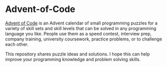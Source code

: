 # Advent-of-Code

[Advent of Code](https://adventofcode.com/) is an Advent calendar of small programming puzzles for a variety of skill sets and skill levels that can be solved in any programming language you like. People use them as a speed contest, interview prep, company training, university coursework, practice problems, or to challenge each other.

This repository shares puzzle ideas and solutions. I hope this can help improve your programming knowledge and problem solving skills.